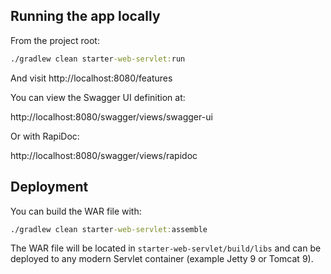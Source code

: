 ## Running the app locally

From the project root:

```cmd
./gradlew clean starter-web-servlet:run
```

And visit http://localhost:8080/features

You can view the Swagger UI definition at: 

http://localhost:8080/swagger/views/swagger-ui

Or with RapiDoc:

http://localhost:8080/swagger/views/rapidoc

## Deployment

You can build the WAR file with:

```cmd
./gradlew clean starter-web-servlet:assemble
```

The WAR file will be located in `starter-web-servlet/build/libs` and can be deployed to any modern Servlet container (example Jetty 9 or Tomcat 9).